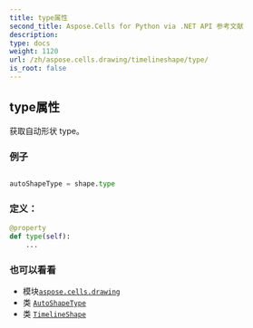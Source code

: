 ```yaml
---
title: type属性
second_title: Aspose.Cells for Python via .NET API 参考文献
description:
type: docs
weight: 1120
url: /zh/aspose.cells.drawing/timelineshape/type/
is_root: false
---
```

## type属性

获取自动形状 type。

### 例子

```python

autoShapeType = shape.type

```
### 定义：
```python
@property
def type(self):
    ...
```

### 也可以看看
* 模块[`aspose.cells.drawing`](../../)
* 类 [`AutoShapeType`](/cells/python-net/zh/aspose.cells.drawing/autoshapetype)
* 类 [`TimelineShape`](/cells/python-net/zh/aspose.cells.drawing/timelineshape)
